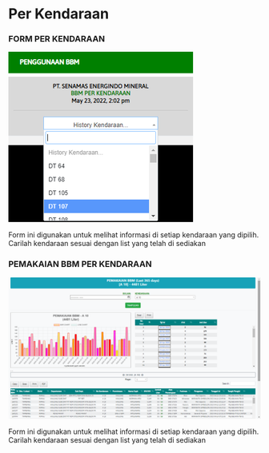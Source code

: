 # Per Kendaraan

### FORM PER KENDARAAN

![](<../../.gitbook/assets/PER KENDARAAN.PNG>)

Form ini digunakan untuk melihat informasi di setiap kendaraan yang dipilih. Carilah kendaraan sesuai dengan list yang telah di sediakan

### PEMAKAIAN BBM PER KENDARAAN

![](<../../.gitbook/assets/Screenshot (39).png>)

Form ini digunakan untuk melihat informasi di setiap kendaraan yang dipilih. Carilah kendaraan sesuai dengan list yang telah di sediakan
